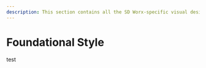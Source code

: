 ```yaml
---
description: This section contains all the SD Worx-specific visual design guidelines.
---
```


# Foundational Style

test 

